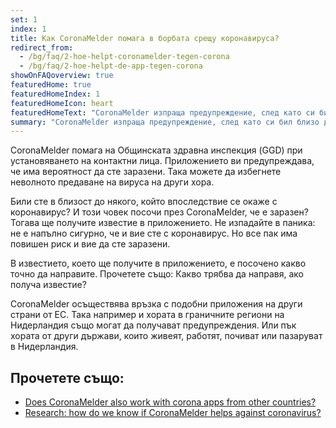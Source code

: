```yaml
---
set: 1
index: 1
title: Как CoronaMelder помага в борбата срещу коронавируса?
redirect_from: 
  - /bg/faq/2-hoe-helpt-coronamelder-tegen-corona
  - /bg/faq/2-hoe-helpt-de-app-tegen-corona
showOnFAQoverview: true
featuredHome: true
featuredHomeIndex: 1
featuredHomeIcon: heart
featuredHomeText: "CoronaMelder изпраща предупреждение, след като си бил близо до някого с коронавирус."
summary: "CoronaMelder изпраща предупреждение, след като си бил близо до някого с коронавирус."  
---
```

CoronaMelder помага на Общинската здравна инспекция (GGD) при установяването на контактни лица. Приложението ви предупреждава, че има вероятност да сте заразени. Така можете да избегнете неволното предаване на вируса на други хора.

Били сте в близост до някого, който впоследствие се окаже с коронавирус? И този човек посочи през CoronaMelder, че е заразен? Тогава ще получите известие в приложението. Не изпадайте в паника: не е напълно сигурно, че и вие сте с коронавирус. Но все пак има повишен риск и вие да сте заразени.

В известието, което ще получите в приложението, е посочено какво точно да направите. Прочетете също: Какво трябва да направя, ако получа известие?

CoronaMelder осъществява връзка с подобни приложения на други страни от ЕС. Така например и хората в граничните региони на Нидерландия също могат да получават предупреждения. Или пък хората от други държави, които живеят, работят, почиват или пазаруват в Нидерландия.

## Прочетете също:

- [Does CoronaMelder also work with corona apps from other countries?](/{{page.lang}}/faq/1-7-werkt-coronamelder-ook-met-apps-uit-andere-landen)
- [Research: how do we know if CoronaMelder helps against coronavirus?](/{{page.lang}}/faq/3-1-onderzoek-hoe-weten-we-of-coronamelder-helpt-tegen-corona)

